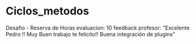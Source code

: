 # Ciclos_metodos
 Desafío - Reserva de Horas
evaluacion: 10
feedback profesor: "Excelente Pedro !!
Muy Buen trabajo te felicito!! Buena integración de plugins"
